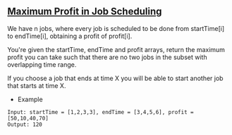 ## [Maximum Profit in Job Scheduling](https://leetcode.com/problems/maximum-profit-in-job-scheduling)

We have n jobs, where every job is scheduled to be done from startTime[i] to endTime[i], obtaining a profit of profit[i].

You're given the startTime, endTime and profit arrays, return the maximum profit you can take such that there are no two jobs in the subset with overlapping time range.

If you choose a job that ends at time X you will be able to start another job that starts at time X.


- Example
```
Input: startTime = [1,2,3,3], endTime = [3,4,5,6], profit = [50,10,40,70]
Output: 120
```
